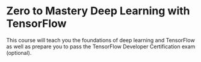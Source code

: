 # Zero to Mastery Deep Learning with TensorFlow

This course will teach you the foundations of deep learning and TensorFlow as well as prepare you to pass the TensorFlow Developer Certification exam (optional).

